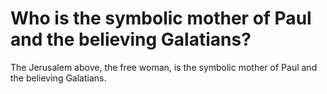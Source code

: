 # Who is the symbolic mother of Paul and the believing Galatians?

The Jerusalem above, the free woman, is the symbolic mother of Paul and the believing Galatians.
